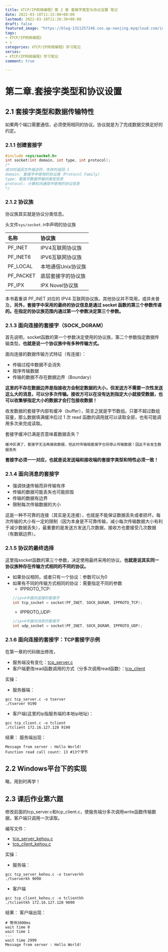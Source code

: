 ```yaml
---
title: 《TCP/IP网络编程》第 2 章 套接字类型与协议设置 笔记
date: 2022-03-18T11:15:00+08:00
lastmod: 2022-03-18T11:28:30+08:00
draft: false
featured_image: "https://blog-1311257248.cos.ap-nanjing.myqcloud.com/imgs/tcpip.png"
tags:
- 《TCP/IP网络编程》
- c
categories: 《TCP/IP网络编程》学习笔记
series:
- 《TCP/IP网络编程》学习笔记
comment: true

---
```


# 第二章.套接字类型和协议设置

## 2.1 套接字类型和数据传输特性

如果两个端口需要通信，必须使用相同的协议。协议就是为了完成数据交换定好的约定。

### 2.1.1 创建套接字

```c
#include <sys/socket.h>
int socket(int domain, int type, int protocol);
/*
成功时返回文件描述符，失败时返回-1
domain: 套接字中使用的协议族（Protocol Family）
type: 套接字数据传输的类型信息
protocol: 计算机间通信中使用的协议信息
*/
```

### 2.1.2 协议族

协议族其实就是协议分类信息。

头文件`sys/socket.h`中声明的协议族

|名称	|协议族|
|:--|:--|
|PF_INET|	IPV4互联网协议族|
|PF_INET6|	IPV6互联网协议族|
|PF_LOCAL|	本地通信Unix协议族|
|PF_PACKET|	底层套接字的协议族|
|PF_IPX|	IPX Novel协议族|

本书着重讲 PF_INET 对应的 IPV4 互联网协议族。其他协议并不常用，或并未普及。**另外，套接字中采用的最终的协议信息是通过 socket 函数的第三个参数传递的。在指定的协议族范围内通过第一个参数决定第三个参数。**

### 2.1.3 面向连接的套接字（SOCK_DGRAM）

首先说明，socket函数的第一个参数决定使用的协议族，第二个参数指定数据传输类型。**也就是说一个协议族中有多种传输方式。**

面向连接的数据传输方式特征（有连接）：
* 传输过程中数据不会消失
* 按序传输数据
* 传输的数据不存在数据边界（Boundary）

**这里的不存在数据边界是指接收方会制定数据的大小，但发送方不需要一次性发送这么大的消息，可以分多次传输。接收方可以在没有达到指定大小就接受数据，也可以收集够指定大小的数据才会打包接收数据！**

收发数据的套接字内部有缓冲（buffer），简言之就是字节数组。只要不超过数组容量，那么数据填满缓冲后过 1 次 read 函数的调用就可以读取全部，也有可能调用多次来完成读取。

套接字缓冲已满是否意味着数据丢失？
```
缓冲区满了，套接字无法再接收数据，但此时传输端套接字也将停止传输数据！因此不会发生数据丢失
```

**套接字必须一一对应，也就是说发送端和接收端的套接字类型和特性必须一致！**

### 2.1.4 面向消息的套接字

* 强调快速传输而非传输有序
* 传输的数据可能丢失也可能损毁
* 传输的数据有边界
* 限制每次传输数据的大小

这是一种不可靠的连接（其实是无连接），也就是不能保证数据丢失或者损坏。每次传输的大小有一定的限制（因为本身是不可靠传输，减小每次传输数据大小有利于减少数据丢失），最重要的是发送方发送几次数据，接收方也要接受几次数据（有数据边界）。

### 2.1.5 协议的最终选择

这里指socket函数的第三个参数，决定使用最终采用的协议。**也就是说其实同一协议族种存在传输方式相同的不同的协议。**

* 如果协议相同，或者只有一个协议：参数可以为0
* 如果有不同的传输方式相同的协议：需要指定不同的参数
    * IPPROTO_TCP:
    ```c
    //ipv4中面向连接的套接字
    int tcp_socket = socket(PF_INET, SOCK_DGRAM, IPPROTO_TCP);
    ```
    * IPPROTO_UDP:
    ```c
    //ipv4中面向消息的套接字
    int udp_socket = socket(PF_INET, SOCK_DGRAM, IPPROTO_UDP);
    ```

### 2.1.6 面向连接的套接字：TCP套接字示例

在第一章的代码做出修改，
* 服务端没有变化：[tcp_server.c](https://github.com/caixiongjiang/TCPIP/blob/master/ch02/tcp_server.c)
* 客户端更改read函数调用的方式（分多次调用read函数）：[tcp_client](https://github.com/caixiongjiang/TCPIP/blob/master/ch02/tcp_client.c)

实操：
* 服务器端：
```shell
gcc tcp_server.c -o tserver
./tserver 9190
```

* 客户端(这里的ip指服务端的本地ip地址)：
```shell
gcc tcp_client.c -o tclient
./tclient 172.16.127.128 9190
```

结果：
服务端出现：
```shell
Message from server : Hello World! 
Function read call count: 13 #13个字节
```

## 2.2 Windows平台下的实现

略，用到时再学！

## 2.3 课后作业第六题

修改前面的tcp_server.c和tcp_client.c，使服务端分多次调用write函数传输数据，客户端只调用一次读取。

编写文件：
* [tcp_server_kehou.c](https://github.com/caixiongjiang/TCPIP/blob/master/ch02/tcp_server_kehou.c)
* [tcp_client_kehou.c](https://github.com/caixiongjiang/TCPIP/blob/master/ch02/tcp_client_kehou.c)

实操：
* 服务端：
```shell
gcc tcp_server_kehou.c -o tserverkh
./tserverkh 9090
```

* 客户端
```shell
gcc tcp_client_kehou.c -o tclientkh
./tclientkh 172.16.127.128 9090
```

结果：
客户端出现：
```
# 等待3000ms
wait time 0
wait time 1
···
wait time 2999
Message from server : Hello World!
```